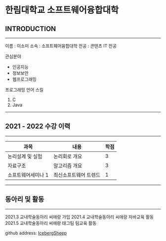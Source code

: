 # 한림대학교 소프트웨어융합대학
## INTRODUCTION
---

이름 : 이소미
소속 : 소프트웨어융합대학
전공 : 콘텐츠 IT 전공


관심분야
* 인공지능
* 정보보안
* 웹프로그래밍

프로그래밍 언어 스킬
1. C
2. Java

---
## 2021 - 2022 수강 이력

----------------------
|과목|내용|학점|
|---|---|---|
|논리설계 및 실험|논리회로 개요|3|
|자료구조|알고리즘 개요|3|
|소프트웨어세미나 1|최신소프트웨어 트렌드|1|

---
## 동아리 및 활동

------------------
2021.3 교내학술동아리 씨애랑 가입
2021.4 교내학술동아리 씨애랑 자바교육 활동
2021.5 교내학술동아리 씨애랑 태그팀 팀교육 활동

github address: [IcebergSheep][github]

[github]:https://github.com/IcebergSheep
